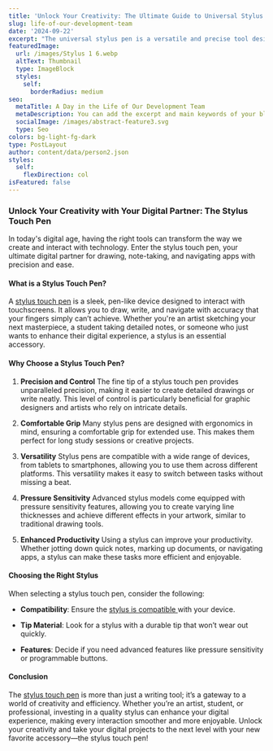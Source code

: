 ```yaml
---
title: 'Unlock Your Creativity: The Ultimate Guide to Universal Stylus Touch Pens'
slug: life-of-our-development-team
date: '2024-09-22'
excerpt: "The universal stylus pen is a versatile and precise tool designed for touchscreens, making it perfect for drawing, note-taking, and navigating apps. With a fine tip for accuracy and a comfortable grip, it works seamlessly with smartphones, tablets, and other devices, enhancing your digital experience. Whether you're an artist or a student, this stylus pen is an essential accessory for effortless creativity and productivity.\_2o mini"
featuredImage:
  url: /images/Stylus 1 6.webp
  altText: Thumbnail
  type: ImageBlock
  styles:
    self:
      borderRadius: medium
seo:
  metaTitle: A Day in the Life of Our Development Team
  metaDescription: You can add the excerpt and main keywords of your blog post here.
  socialImage: /images/abstract-feature3.svg
  type: Seo
colors: bg-light-fg-dark
type: PostLayout
author: content/data/person2.json
styles:
  self:
    flexDirection: col
isFeatured: false
---
```

### Unlock Your Creativity with Your Digital Partner: The Stylus Touch Pen

In today's digital age, having the right tools can transform the way we create and interact with technology. Enter the stylus touch pen, your ultimate digital partner for drawing, note-taking, and navigating apps with precision and ease.

#### What is a Stylus Touch Pen?

A [stylus touch pen](https://www.daraz.pk/products/1-2-i263542541-s1480532763.html?c=\&channelLpJumpArgs=\&clickTrackInfo=query%253A%253Bnid%253A263542541%253Bsrc%253AlazadaInShopSrp%253Brn%253Aa30fac3d6169b074dfdfeb6e1fc330bc%253Bregion%253Apk%253Bsku%253A263542541_PK%253Bprice%253A1500%253Bclient%253Adesktop%253Bsupplier_id%253A14586%253Bbiz_source%253Ah5_external%253Bslot%253A5%253Butlog_bucket_id%253A470687%253Basc_category_id%253A10002872%253Bitem_id%253A263542541%253Bsku_id%253A1480532763%253Bshop_id%253A99332\&fastshipping=0\&freeshipping=0\&fs_ab=1\&fuse_fs=\&lang=en\&location=Punjab\&price=1.5E%203\&ratingscore=4.25\&request_id=a30fac3d6169b074dfdfeb6e1fc330bc\&review=60\&sale=247\&search=1\&spm=a2a0e.store_product.list.5\&stock=1) is a sleek, pen-like device designed to interact with touchscreens. It allows you to draw, write, and navigate with accuracy that your fingers simply can’t achieve. Whether you're an artist sketching your next masterpiece, a student taking detailed notes, or someone who just wants to enhance their digital experience, a stylus is an essential accessory.

#### Why Choose a Stylus Touch Pen?

1.  **Precision and Control** The fine tip of a stylus touch pen provides unparalleled precision, making it easier to create detailed drawings or write neatly. This level of control is particularly beneficial for graphic designers and artists who rely on intricate details.

2.  **Comfortable Grip** Many stylus pens are designed with ergonomics in mind, ensuring a comfortable grip for extended use. This makes them perfect for long study sessions or creative projects.

3.  **Versatility** Stylus pens are compatible with a wide range of devices, from tablets to smartphones, allowing you to use them across different platforms. This versatility makes it easy to switch between tasks without missing a beat.

4.  **Pressure Sensitivity** Advanced stylus models come equipped with pressure sensitivity features, allowing you to create varying line thicknesses and achieve different effects in your artwork, similar to traditional drawing tools.

5.  **Enhanced Productivity** Using a stylus can improve your productivity. Whether jotting down quick notes, marking up documents, or navigating apps, a stylus can make these tasks more efficient and enjoyable.

#### Choosing the Right Stylus

When selecting a stylus touch pen, consider the following:

*   **Compatibility**: Ensure the [stylus is compatible ](https://www.daraz.pk/products/1-2-i263542541-s1480532763.html?c=\&channelLpJumpArgs=\&clickTrackInfo=query%253A%253Bnid%253A263542541%253Bsrc%253AlazadaInShopSrp%253Brn%253Aa30fac3d6169b074dfdfeb6e1fc330bc%253Bregion%253Apk%253Bsku%253A263542541_PK%253Bprice%253A1500%253Bclient%253Adesktop%253Bsupplier_id%253A14586%253Bbiz_source%253Ah5_external%253Bslot%253A5%253Butlog_bucket_id%253A470687%253Basc_category_id%253A10002872%253Bitem_id%253A263542541%253Bsku_id%253A1480532763%253Bshop_id%253A99332\&fastshipping=0\&freeshipping=0\&fs_ab=1\&fuse_fs=\&lang=en\&location=Punjab\&price=1.5E%203\&ratingscore=4.25\&request_id=a30fac3d6169b074dfdfeb6e1fc330bc\&review=60\&sale=247\&search=1\&spm=a2a0e.store_product.list.5\&stock=1)with your device.

*   **Tip Material**: Look for a stylus with a durable tip that won’t wear out quickly.

*   **Features**: Decide if you need advanced features like pressure sensitivity or programmable buttons.

#### Conclusion

The [stylus touch pen](https://www.youtube.com/shorts/4ndf_OvlFlI) is more than just a writing tool; it’s a gateway to a world of creativity and efficiency. Whether you’re an artist, student, or professional, investing in a quality stylus can enhance your digital experience, making every interaction smoother and more enjoyable. Unlock your creativity and take your digital projects to the next level with your new favorite accessory—the stylus touch pen!





